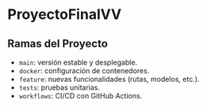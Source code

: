 # ProyectoFinalVV
## Ramas del Proyecto

- `main`: versión estable y desplegable.
- `docker`: configuración de contenedores.
- `feature`: nuevas funcionalidades (rutas, modelos, etc.).
- `tests`: pruebas unitarias.
- `workflows`: CI/CD con GitHub Actions.
